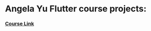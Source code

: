 # Angela Yu Flutter course projects:

### [Course Link](https://www.udemy.com/course/flutter-bootcamp-with-dart/)
